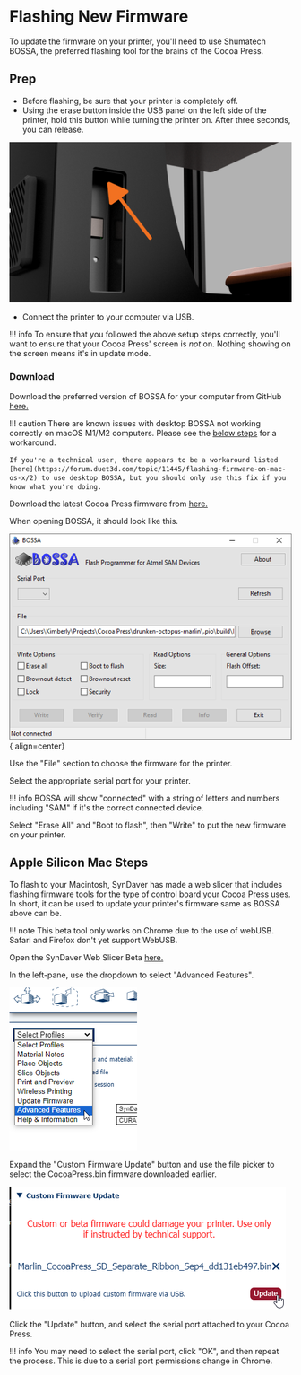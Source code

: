 # Flashing New Firmware

To update the firmware on your printer, you'll need to use Shumatech BOSSA, the preferred flashing tool for the brains of the Cocoa Press.

## Prep

- Before flashing, be sure that your printer is completely off.
- Using the erase button inside the USB panel on the left side of the printer, hold this button while turning the printer on.  After three seconds, you can release.

![](../img/flashing_firmware/button_location.png)

- Connect the printer to your computer via USB.

!!! info
    To ensure that you followed the above setup steps correctly, you'll want to ensure that your Cocoa Press' screen is *not* on.  Nothing showing on the screen means it's in update mode.

### Download

Download the preferred version of BOSSA for your computer from GitHub [here.](https://github.com/shumatech/BOSSA/releases)

!!! caution
    There are known issues with desktop BOSSA not working correctly on macOS M1/M2 computers.  Please see the [below steps](#apple-silicon-mac-steps) for a workaround.

    If you're a technical user, there appears to be a workaround listed [here](https://forum.duet3d.com/topic/11445/flashing-firmware-on-mac-os-x/2) to use desktop BOSSA, but you should only use this fix if you know what you're doing.

Download the latest Cocoa Press firmware from [here.](https://github.com/CocoaPress/Firmware/releases/latest) 

When opening BOSSA, it should look like this.  

![](../img/flashing_firmware/bossa_1.png){ align=center}

Use the "File" section to choose the firmware for the printer.  

Select the appropriate serial port for your printer.  

!!! info
    BOSSA will show "connected" with a string of letters and numbers including "SAM" if it's the correct connected device.  

Select "Erase All" and "Boot to flash", then "Write" to put the new firmware on your printer.

## Apple Silicon Mac Steps

To flash to your Macintosh, SynDaver has made a web slicer that includes flashing firmware tools for the type of control board your Cocoa Press uses.  In short, it can be used to update your printer's firmware same as BOSSA above can be.

!!! note
    This beta tool only works on Chrome due to the use of webUSB.  Safari and Firefox don't yet support WebUSB.

Open the SynDaver Web Slicer Beta [here.](https://syndaverco.github.io/slicer-beta/)

In the left-pane, use the dropdown to select "Advanced Features".

![](../img/flashing_firmware/syndaverflash-menu.png)

Expand the "Custom Firmware Update" button and use the file picker to select the CocoaPress.bin firmware downloaded earlier.

![](../img/flashing_firmware/syndaverflash_selectfile.png)

Click the "Update" button, and select the serial port attached to your Cocoa Press.

!!! info
    You may need to select the serial port, click "OK", and then repeat the process.  This is due to a serial port permissions change in Chrome.
